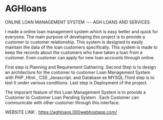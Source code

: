 # AGHloans
ONLINE LOAN MANAGEMENT SYSTEM --- AGH LOANS AND SERVICES

I made a online loan management system which is easy better and quick for everyone. The main purpose of developing this project is to provide a customer to customer relationship. This system is designed to easily maintain the data of the loan customers specifically. This system is made to keep the records about the customers who have taken a loan from a customer. Even customer can apply for new loan accounts through online.

First step is Planning and Requirement Gathering .Second Step is to design an architecture for the customer to customer Loan Management System with PHP ,Html , CSS ,Javascript. and Database as MYSQL.Third step is to test it under various conditions. Last step is Deployment of the project.

The imporant feature of this Loan Management System is to provide a Customer to Customer Loan Pending System . Each Customer can communicate with other customer through this interface.

WEBSITE LINK : https://aghloans.000webhostapp.com/
